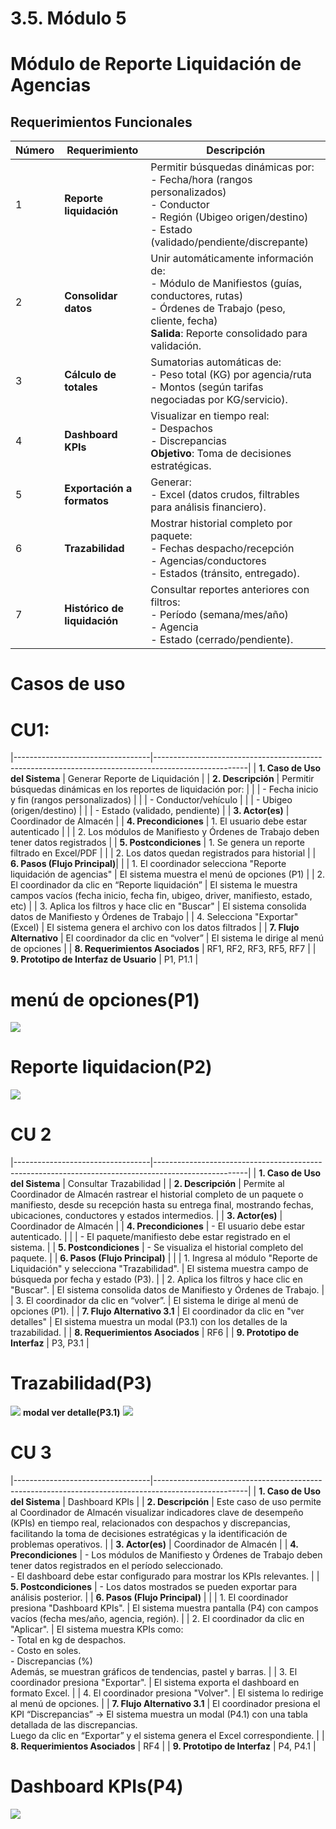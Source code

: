 # 3.5. Módulo 5
# Módulo de Reporte Liquidación de Agencias  

## Requerimientos Funcionales  

| Número | Requerimiento                | Descripción                                                                 |
|--------|-----------------------------|-----------------------------------------------------------------------------|
| 1      | **Reporte liquidación**     | Permitir búsquedas dinámicas por:<br>- Fecha/hora (rangos personalizados)<br>- Conductor<br>- Región (Ubigeo origen/destino)<br>- Estado (validado/pendiente/discrepante) |  
| 2      | **Consolidar datos**        | Unir automáticamente información de:<br>- Módulo de Manifiestos (guías, conductores, rutas)<br>- Órdenes de Trabajo (peso, cliente, fecha)<br>**Salida**: Reporte consolidado para validación. |  
| 3      | **Cálculo de totales**      | Sumatorias automáticas de:<br>- Peso total (KG) por agencia/ruta<br>- Montos (según tarifas negociadas por KG/servicio). |  
| 4      | **Dashboard KPIs**          | Visualizar en tiempo real:<br>- Despachos<br>- Discrepancias<br>**Objetivo**: Toma de decisiones estratégicas. |  
| 5      | **Exportación a formatos**  | Generar:<br>- Excel (datos crudos, filtrables para análisis financiero). |  
| 6      | **Trazabilidad**           | Mostrar historial completo por paquete:<br>- Fechas despacho/recepción<br>- Agencias/conductores<br>- Estados (tránsito, entregado). |  
| 7      | **Histórico de liquidación**| Consultar reportes anteriores con filtros:<br>- Período (semana/mes/año)<br>- Agencia<br>- Estado (cerrado/pendiente). |  

# Casos de uso

# CU1:
|----------------------------------|-----------------------------------------------------------------------------------------------------|
| **1. Caso de Uso del Sistema** | Generar Reporte de Liquidación                                                |
| **2. Descripción**          | Permitir búsquedas dinámicas en los reportes de liquidación por:               |
|                             | - Fecha inicio y fin (rangos personalizados)                                    |
|                             | - Conductor/vehículo                                                            |
|                             | - Ubigeo (origen/destino)                                                      |
|                             | - Estado (validado, pendiente)                                                 |
| **3. Actor(es)**            | Coordinador de Almacén                                                          |
| **4. Precondiciones**       | 1. El usuario debe estar autenticado                                           |
|                             | 2. Los módulos de Manifiesto y Órdenes de Trabajo deben tener datos registrados |
| **5. Postcondiciones**      | 1. Se genera un reporte filtrado en Excel/PDF                                  |
|                             | 2. Los datos quedan registrados para historial                                 |
| **6. Pasos (Flujo Principal)**|                                                                                 |
| 1. El coordinador selecciona "Reporte liquidación de agencias" | El sistema muestra el menú de opciones (P1)                   |
| 2. El coordinador da clic en “Reporte liquidación”           | El sistema le muestra campos vacíos (fecha inicio, fecha fin, ubigeo, driver, manifiesto, estado, etc) |
| 3. Aplica los filtros y hace clic en "Buscar"                 | El sistema consolida datos de Manifiesto y Órdenes de Trabajo               |
| 4. Selecciona "Exportar" (Excel)                              | El sistema genera el archivo con los datos filtrados                        |
| **7. Flujo Alternativo**     | El coordinador da clic en “volver” | El sistema le dirige al menú de opciones |
| **8. Requerimientos Asociados** | RF1, RF2, RF3, RF5, RF7                                                        |
| **9. Prototipo de Interfaz de Usuario** | P1, P1.1                                                              |

# menú de opciones(P1)
![](menuopciones.jpg)

# Reporte liquidacion(P2)
![](reporteliquidacion.jpg)

# CU 2

|----------------------------------|-----------------------------------------------------------------------------------------------------|
| **1. Caso de Uso del Sistema**   | Consultar Trazabilidad                                                                              |
| **2. Descripción**              | Permite al Coordinador de Almacén rastrear el historial completo de un paquete o manifiesto, desde su recepción hasta su entrega final, mostrando fechas, ubicaciones, conductores y estados intermedios. |
| **3. Actor(es)**                | Coordinador de Almacén                                                                              |
| **4. Precondiciones**           | - El usuario debe estar autenticado.                                                                |
|                                 | - El paquete/manifiesto debe estar registrado en el sistema.                                        |
| **5. Postcondiciones**          | - Se visualiza el historial completo del paquete.                                                   |
| **6. Pasos (Flujo Principal)**  |                                                                                                     |
| 1. Ingresa al módulo "Reporte de Liquidación" y selecciona "Trazabilidad". | El sistema muestra campo de búsqueda por fecha y estado (P3).             |
| 2. Aplica los filtros y hace clic en "Buscar".               | El sistema consolida datos de Manifiesto y Órdenes de Trabajo.            |
| 3. El coordinador da clic en “volver”.                      | El sistema le dirige al menú de opciones (P1).                           |
| **7. Flujo Alternativo 3.1**    | El coordinador da clic en "ver detalles" | El sistema muestra un modal (P3.1) con los detalles de la trazabilidad. |
| **8. Requerimientos Asociados** | RF6                                                                                                 |
| **9. Prototipo de Interfaz**    | P3, P3.1                                                                                         |

# Trazabilidad(P3)
![](trazabilidad.jpg)
**modal ver detalle(P3.1)**
![](verdetalle.jpg)

# CU 3


|----------------------------------|-----------------------------------------------------------------------------------------------------|
| **1. Caso de Uso del Sistema**   | Dashboard KPIs                                                                                     |
| **2. Descripción**               | Este caso de uso permite al Coordinador de Almacén visualizar indicadores clave de desempeño (KPIs) en tiempo real, relacionados con despachos y discrepancias, facilitando la toma de decisiones estratégicas y la identificación de problemas operativos. |
| **3. Actor(es)**                 | Coordinador de Almacén                                                                             |
| **4. Precondiciones**            | - Los módulos de Manifiesto y Órdenes de Trabajo deben tener datos registrados en el período seleccionado. <br> - El dashboard debe estar configurado para mostrar los KPIs relevantes. |
| **5. Postcondiciones**           | - Los datos mostrados se pueden exportar para análisis posterior.                                   |
| **6. Pasos (Flujo Principal)**   |                                                                                                     |
| 1. El coordinador presiona "Dashboard KPIs".                  | El sistema muestra pantalla (P4) con campos vacíos (fecha mes/año, agencia, región).              |
| 2. El coordinador da clic en "Aplicar".                        | El sistema muestra KPIs como: <br> - Total en kg de despachos. <br> - Costo en soles. <br> - Discrepancias (%) <br> Además, se muestran gráficos de tendencias, pastel y barras. |
| 3. El coordinador presiona "Exportar".                        | El sistema exporta el dashboard en formato Excel.                                                  |
| 4. El coordinador presiona "Volver".                          | El sistema lo redirige al menú de opciones.                                                       |
| **7. Flujo Alternativo 3.1**     | El coordinador presiona el KPI “Discrepancias” → El sistema muestra un modal (P4.1) con una tabla detallada de las discrepancias. <br> Luego da clic en “Exportar” y el sistema genera el Excel correspondiente. |
| **8. Requerimientos Asociados** | RF4                                                                                                 |
| **9. Prototipo de Interfaz**    | P4, P4.1                                                                                            |

# Dashboard KPIs(P4)
![](kpi.jpg)